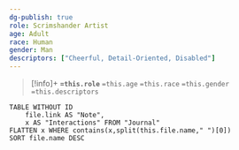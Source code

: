 ```yaml
---
dg-publish: true
role: Scrimshander Artist
age: Adult
race: Human
gender: Man
descriptors: ["Cheerful, Detail-Oriented, Disabled"]
---
```


> [!info]+
> **`=this.role`**
> `=this.age` `=this.race` `=this.gender`
> `=this.descriptors` 


```dataview
TABLE WITHOUT ID
	file.link AS "Note", 
	x AS "Interactions" FROM "Journal"
FLATTEN x WHERE contains(x,split(this.file.name," ")[0])
SORT file.name DESC
```
